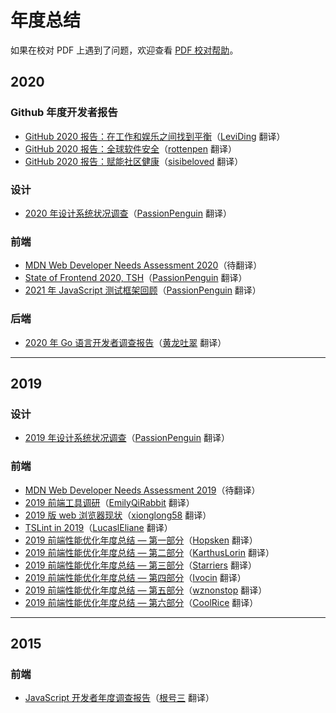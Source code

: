 # 年度总结

如果在校对 PDF 上遇到了问题，欢迎查看 [PDF 校对帮助](pdf-proofreading-help.md)。

## 2020

### Github 年度开发者报告

* [GitHub 2020 报告：在工作和娱乐之间找到平衡](https://github.com/xitu/Annual-Survey/blob/main/2020/github/GitHub%202020%20报告：在工作和娱乐之间找到平衡.pdf)（[LeviDing](https://github.com/leviding) 翻译）
* [GitHub 2020 报告：全球软件安全](https://github.com/xitu/Annual-Survey/blob/main/2020/github/GitHub%202020%20报告：全球软件安全.pdf)（[rottenpen](https://github.com/rottenpen) 翻译）
* [GitHub 2020 报告：赋能社区健康](https://github.com/xitu/Annual-Survey/blob/main/2020/github/GitHub%202020%20报告：赋能社区健康.pdf)（[sisibeloved](https://github.com/sisibeloved) 翻译）

### 设计

* [2020 年设计系统状况调查](https://github.com/xitu/Annual-Survey/blob/main/2020/design-system/research-state-of-design-systems-2020.md)（[PassionPenguin](https://github.com/PassionPenguin) 翻译）

### 前端

* [MDN Web Developer Needs Assessment 2020](https://github.com/xitu/Annual-Survey/blob/main/2020/frontend/MDN-Web-DNA-Report-2020.pdf)（待翻译）
* [State of Frontend 2020, TSH](https://github.com/xitu/Annual-Survey/blob/main/2020/frontend/State-of-Frontend-2020-by-TSH.pdf)（[PassionPenguin](https://github.com/PassionPenguin) 翻译）
* [2021 年 JavaScript 测试框架回顾](https://github.com/xitu/gold-miner/blob/master/article/2021/a-review-of-javascript-testing-frameworks-in-2021.md)（[PassionPenguin](https://github.com/PassionPenguin) 翻译）

### 后端

* [2020 年 Go 语言开发者调查报告](https://juejin.cn/post/6943540695030300708)（[黄龙吐翠](https://github.com/samyu2000) 翻译）

------

## 2019

### 设计

* [2019 年设计系统状况调查](https://github.com/xitu/Annual-Survey/blob/main/2019/design-system/state-of-design-systems-2019.md)（[PassionPenguin](https://github.com/PassionPenguin) 翻译）

### 前端

* [MDN Web Developer Needs Assessment 2019](https://github.com/xitu/Annual-Survey/blob/main/2019/frontend/MDN-Web-DNA-Report-2019.pdf)（待翻译）
* [2019 前端工具调研](https://github.com/xitu/gold-miner/blob/master/TODO1/launching-the-front-end-tooling-survey-2019.md)（[EmilyQiRabbit](https://github.com/EmilyQiRabbit) 翻译）
* [2019 版 web 浏览器现状](https://github.com/xitu/gold-miner/blob/master/TODO1/the-state-of-web-browsers-2019-edition.md)（[xionglong58](https://github.com/xionglong58) 翻译）
* [TSLint in 2019](https://github.com/xitu/gold-miner/blob/master/TODO1/tslint-in-2019.md)（[LucaslEliane](https://github.com/LucaslEliane) 翻译）
* [2019 前端性能优化年度总结 — 第一部分](https://juejin.im/post/5c4418006fb9a049c043545e)（[Hopsken](https://github.com/Hopsken) 翻译）
* [2019 前端性能优化年度总结 — 第二部分](https://juejin.im/post/5c47232b6fb9a049f8199ee2)（[KarthusLorin](https://github.com/KarthusLorin) 翻译）
* [2019 前端性能优化年度总结 — 第三部分](https://juejin.im/post/5c5ccbefe51d457f95354a46)（[Starriers](https://github.com/Starriers) 翻译）
* [2019 前端性能优化年度总结 — 第四部分](https://juejin.im/post/5c56345951882524b77b9f20)（[Ivocin](https://github.com/Ivocin) 翻译）
* [2019 前端性能优化年度总结 — 第五部分](https://juejin.im/post/5c60ed6cf265da2dd4274724)（[wznonstop](https://github.com/wznonstop) 翻译）
* [2019 前端性能优化年度总结 — 第六部分](https://juejin.im/post/5c6167f6f265da2ddf7866ec)（[CoolRice](https://github.com/CoolRice) 翻译）

------

## 2015

### 前端

* [JavaScript 开发者年度调查报告](https://github.com/xitu/gold-miner/blob/master/TODO/javascript-developer-survey-results.md)（[根号三](https://github.com/sqrthree) 翻译）
